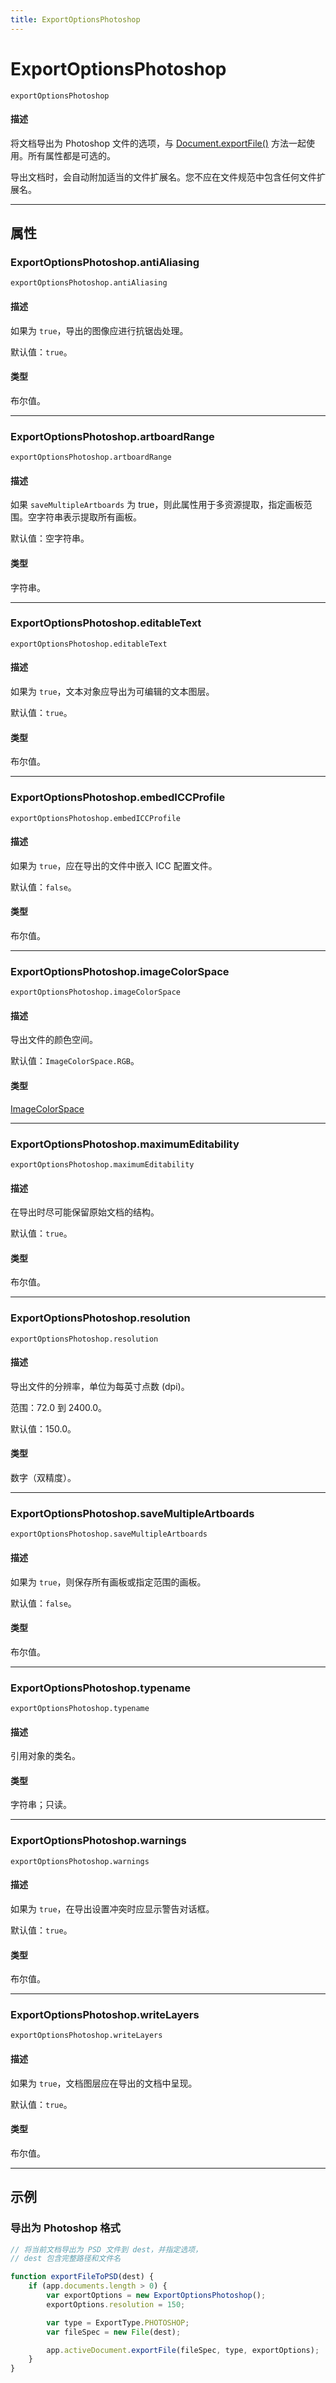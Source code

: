 ```yaml
---
title: ExportOptionsPhotoshop
---
```

# ExportOptionsPhotoshop

`exportOptionsPhotoshop`

#### 描述

将文档导出为 Photoshop 文件的选项，与 [Document.exportFile()](../Document#documentexportfile) 方法一起使用。所有属性都是可选的。

导出文档时，会自动附加适当的文件扩展名。您不应在文件规范中包含任何文件扩展名。

---

## 属性

### ExportOptionsPhotoshop.antiAliasing

`exportOptionsPhotoshop.antiAliasing`

#### 描述

如果为 `true`，导出的图像应进行抗锯齿处理。

默认值：`true`。

#### 类型

布尔值。

---

### ExportOptionsPhotoshop.artboardRange

`exportOptionsPhotoshop.artboardRange`

#### 描述

如果 `saveMultipleArtboards` 为 true，则此属性用于多资源提取，指定画板范围。空字符串表示提取所有画板。

默认值：空字符串。

#### 类型

字符串。

---

### ExportOptionsPhotoshop.editableText

`exportOptionsPhotoshop.editableText`

#### 描述

如果为 `true`，文本对象应导出为可编辑的文本图层。

默认值：`true`。

#### 类型

布尔值。

---

### ExportOptionsPhotoshop.embedICCProfile

`exportOptionsPhotoshop.embedICCProfile`

#### 描述

如果为 `true`，应在导出的文件中嵌入 ICC 配置文件。

默认值：`false`。

#### 类型

布尔值。

---

### ExportOptionsPhotoshop.imageColorSpace

`exportOptionsPhotoshop.imageColorSpace`

#### 描述

导出文件的颜色空间。

默认值：`ImageColorSpace.RGB`。

#### 类型

[ImageColorSpace](../scripting-constants#imagecolorspace)

---

### ExportOptionsPhotoshop.maximumEditability

`exportOptionsPhotoshop.maximumEditability`

#### 描述

在导出时尽可能保留原始文档的结构。

默认值：`true`。

#### 类型

布尔值。

---

### ExportOptionsPhotoshop.resolution

`exportOptionsPhotoshop.resolution`

#### 描述

导出文件的分辨率，单位为每英寸点数 (dpi)。

范围：72.0 到 2400.0。

默认值：150.0。

#### 类型

数字（双精度）。

---

### ExportOptionsPhotoshop.saveMultipleArtboards

`exportOptionsPhotoshop.saveMultipleArtboards`

#### 描述

如果为 `true`，则保存所有画板或指定范围的画板。

默认值：`false`。

#### 类型

布尔值。

---

### ExportOptionsPhotoshop.typename

`exportOptionsPhotoshop.typename`

#### 描述

引用对象的类名。

#### 类型

字符串；只读。

---

### ExportOptionsPhotoshop.warnings

`exportOptionsPhotoshop.warnings`

#### 描述

如果为 `true`，在导出设置冲突时应显示警告对话框。

默认值：`true`。

#### 类型

布尔值。

---

### ExportOptionsPhotoshop.writeLayers

`exportOptionsPhotoshop.writeLayers`

#### 描述

如果为 `true`，文档图层应在导出的文档中呈现。

默认值：`true`。

#### 类型

布尔值。

---

## 示例

### 导出为 Photoshop 格式

```javascript
// 将当前文档导出为 PSD 文件到 dest，并指定选项，
// dest 包含完整路径和文件名

function exportFileToPSD(dest) {
    if (app.documents.length > 0) {
        var exportOptions = new ExportOptionsPhotoshop();
        exportOptions.resolution = 150;

        var type = ExportType.PHOTOSHOP;
        var fileSpec = new File(dest);

        app.activeDocument.exportFile(fileSpec, type, exportOptions);
    }
}
```